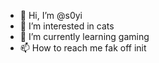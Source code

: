 - 👋 Hi, I’m @s0yi
- 👀 I’m interested in cats
- 🌱 I’m currently learning gaming
- 📫 How to reach me fak off init

<!---
s0yi/s0yi is a ✨ special ✨ repository because its `README.md` (this file) appears on your GitHub profile.
You can click the Preview link to take a look at your changes.
--->
